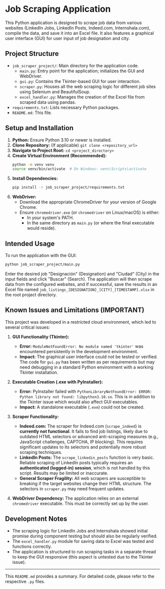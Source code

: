 # Job Scraping Application

This Python application is designed to scrape job data from various websites (LinkedIn Jobs, LinkedIn Posts, Indeed.com, Internshala.com), compile the data, and save it into an Excel file. It also features a graphical user interface (GUI) for user input of job designation and city.

## Project Structure

- `job_scraper_project/`: Main directory for the application code.
  - `main.py`: Entry point for the application; initializes the GUI and WebDriver.
  - `gui.py`: Contains the Tkinter-based GUI for user interaction.
  - `scraper.py`: Houses all the web scraping logic for different job sites using Selenium and BeautifulSoup.
  - `excel_handler.py`: Manages the creation of the Excel file from scraped data using pandas.
- `requirements.txt`: Lists necessary Python packages.
- `README.md`: This file.

## Setup and Installation

1.  **Python:** Ensure Python 3.10 or newer is installed.
2.  **Clone Repository:** (If applicable) `git clone <repository_url>`
3.  **Navigate to Project Root:** `cd <project_directory>`
4.  **Create Virtual Environment (Recommended):**
    ```bash
    python -m venv venv
    source venv/bin/activate  # On Windows: venv\Scripts\activate
    ```
5.  **Install Dependencies:**
    ```bash
    pip install -r job_scraper_project/requirements.txt
    ```
6.  **WebDriver:**
    - Download the appropriate ChromeDriver for your version of Google Chrome.
    - Ensure `chromedriver.exe` (or `chromedriver` on Linux/macOS) is either:
      - In your system's PATH.
      - In the same directory as `main.py` (or where the final executable would reside).

## Intended Usage

To run the application with the GUI:
```bash
python job_scraper_project/main.py
```
Enter the desired job "Designación" (Designation) and "Ciudad" (City) in the input fields and click "Buscar" (Search). The application will then scrape data from the configured websites, and if successful, save the results in an Excel file named `job_listings_[DESIGNATION]_[CITY]_[TIMESTAMP].xlsx` in the root project directory.

## Known Issues and Limitations (IMPORTANT)

This project was developed in a restricted cloud environment, which led to several critical issues:

1.  **GUI Functionality (Tkinter):**
    - **Error:** `ModuleNotFoundError: No module named 'tkinter'` was encountered persistently in the development environment.
    - **Impact:** The graphical user interface could not be tested or verified. The code for `gui.py` has been written as per requirements but may need debugging in a standard Python environment with a working Tkinter installation.

2.  **Executable Creation (.exe with PyInstaller):**
    - **Error:** PyInstaller failed with `PythonLibraryNotFoundError: ERROR: Python library not found: libpython3.10.so`. This is in addition to the Tkinter issue which would also affect GUI executables.
    - **Impact:** A standalone executable (`.exe`) could not be created.

3.  **Scraper Functionality:**
    - **Indeed.com:** The scraper for Indeed.com (`scrape_indeed`) is **currently not functional**. It fails to find job listings, likely due to outdated HTML selectors or advanced anti-scraping measures (e.g., JavaScript challenges, CAPTCHA, IP blocking). This requires significant updates to its selectors and potentially more robust scraping techniques.
    - **LinkedIn Posts:** The `scrape_linkedin_posts` function is very basic. Reliable scraping of LinkedIn posts typically requires an **authenticated (logged-in) session**, which is not handled by this script. Results may be limited or inaccurate.
    - **General Scraper Fragility:** All web scrapers are susceptible to breaking if the target websites change their HTML structure. The selectors in `scraper.py` may need frequent updates.

4.  **WebDriver Dependency:** The application relies on an external `chromedriver` executable. This must be correctly set up by the user.

## Development Notes

- The scraping logic for LinkedIn Jobs and Internshala showed initial promise during component testing but should also be regularly verified.
- The `excel_handler.py` module for saving data to Excel was tested and functions correctly.
- The application is structured to run scraping tasks in a separate thread to keep the GUI responsive (this aspect is untested due to the Tkinter issue).

---
This `README.md` provides a summary. For detailed code, please refer to the respective `.py` files.

